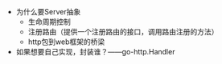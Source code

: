 - 为什么要Server抽象
	- 生命周期控制
	- 注册路由（提供一个注册路由的接口，调用路由注册的方法）
	- http包到web框架的桥梁
- 如果想要自己实现，封装谁？——go-http.Handler